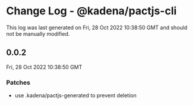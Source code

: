 # Change Log - @kadena/pactjs-cli

This log was last generated on Fri, 28 Oct 2022 10:38:50 GMT and should not be manually modified.

## 0.0.2
Fri, 28 Oct 2022 10:38:50 GMT

### Patches

- use .kadena/pactjs-generated to prevent deletion

